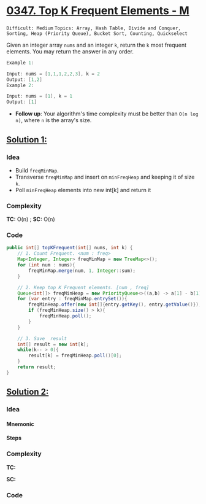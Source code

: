 
# [0347. Top K Frequent Elements - M](https://leetcode.com/problems/top-k-frequent-elements/description/)

`Difficult: Medium`
`Topics: Array, Hash Table, Divide and Conquer, Sorting, Heap (Priority Queue), Bucket Sort, Counting, Quickselect`

Given an integer array `nums` and an integer `k`, return the `k` most frequent elements. You may return the answer in any order.


 
 ```java
Example 1:

Input: nums = [1,1,1,2,2,3], k = 2
Output: [1,2]
Example 2:

Input: nums = [1], k = 1
Output: [1]
```
- **Follow up**: Your algorithm's time complexity must be better than `O(n log n)`, where `n` is the array's size.
## [Solution 1: ](https://leetcode.com/problems/top-k-frequent-elements/submissions/1671990801/)

### Idea
- Build `freqMinMap`.
- Transverse `freqMinMap` and insert on `minFreqHeap` and keeping it of size `k`.
- Poll `minFreqHeap` elements into new int[k] and return it
  

### Complexity
**TC:** O(n) ; **SC:** O(n)

### Code
```java
public int[] topKFrequent(int[] nums, int k) {
    // 1. Count Frequent. <num : freq>
    Map<Integer, Integer> freqMinMap = new TreeMap<>();
    for (int num : nums){
        freqMinMap.merge(num, 1, Integer::sum);
    }

    // 2. Keep top K Frequent elements. [num , freq]
    Queue<int[]> freqMinHeap = new PriorityQueue<>((a,b) -> a[1] - b[1]);
    for (var entry : freqMinMap.entrySet()){
        freqMinHeap.offer(new int[]{entry.getKey(), entry.getValue()});
        if (freqMinHeap.size() > k){
            freqMinHeap.poll();
        }
    }

    // 3. Save  result
    int[] result = new int[k];
    while(k-- > 0){
        result[k] = freqMinHeap.poll()[0];
    }
    return result;        
}
```


## [Solution 2: ](link)

### Idea
#### Mnemonic
#### Steps

### Complexity
**TC:**

**SC:**

### Code
```java

```